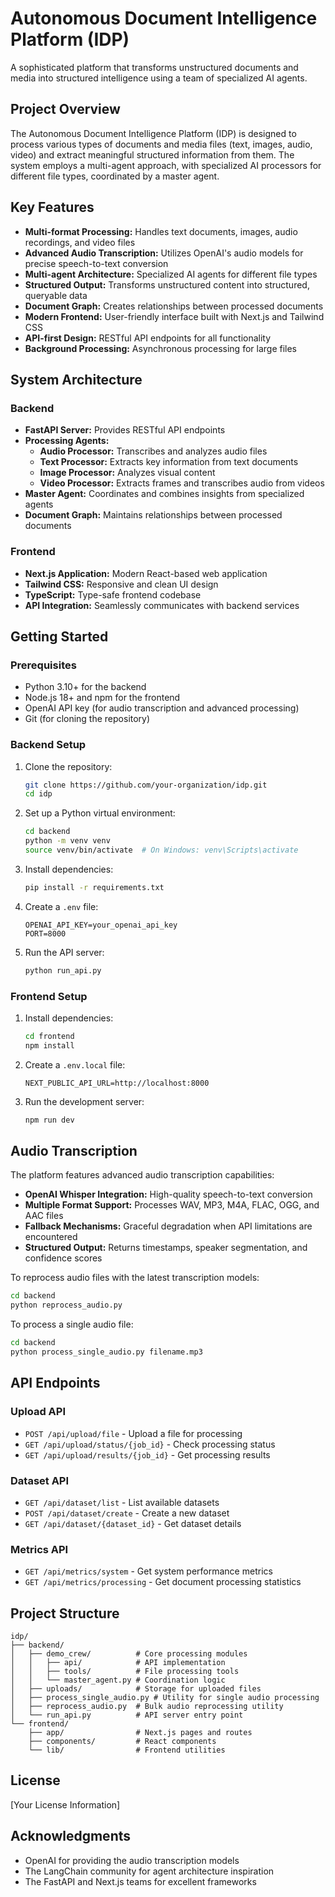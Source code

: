 # Autonomous Document Intelligence Platform (IDP)

A sophisticated platform that transforms unstructured documents and media into structured intelligence using a team of specialized AI agents.

## Project Overview

The Autonomous Document Intelligence Platform (IDP) is designed to process various types of documents and media files (text, images, audio, video) and extract meaningful structured information from them. The system employs a multi-agent approach, with specialized AI processors for different file types, coordinated by a master agent.

## Key Features

- **Multi-format Processing:** Handles text documents, images, audio recordings, and video files
- **Advanced Audio Transcription:** Utilizes OpenAI's audio models for precise speech-to-text conversion
- **Multi-agent Architecture:** Specialized AI agents for different file types
- **Structured Output:** Transforms unstructured content into structured, queryable data
- **Document Graph:** Creates relationships between processed documents
- **Modern Frontend:** User-friendly interface built with Next.js and Tailwind CSS
- **API-first Design:** RESTful API endpoints for all functionality
- **Background Processing:** Asynchronous processing for large files

## System Architecture

### Backend

- **FastAPI Server:** Provides RESTful API endpoints
- **Processing Agents:**
  - **Audio Processor:** Transcribes and analyzes audio files
  - **Text Processor:** Extracts key information from text documents
  - **Image Processor:** Analyzes visual content
  - **Video Processor:** Extracts frames and transcribes audio from videos
- **Master Agent:** Coordinates and combines insights from specialized agents
- **Document Graph:** Maintains relationships between processed documents

### Frontend

- **Next.js Application:** Modern React-based web application
- **Tailwind CSS:** Responsive and clean UI design
- **TypeScript:** Type-safe frontend codebase
- **API Integration:** Seamlessly communicates with backend services

## Getting Started

### Prerequisites

- Python 3.10+ for the backend
- Node.js 18+ and npm for the frontend
- OpenAI API key (for audio transcription and advanced processing)
- Git (for cloning the repository)

### Backend Setup

1. Clone the repository:
   ```bash
   git clone https://github.com/your-organization/idp.git
   cd idp
   ```

2. Set up a Python virtual environment:
   ```bash
   cd backend
   python -m venv venv
   source venv/bin/activate  # On Windows: venv\Scripts\activate
   ```

3. Install dependencies:
   ```bash
   pip install -r requirements.txt
   ```

4. Create a `.env` file:
   ```
   OPENAI_API_KEY=your_openai_api_key
   PORT=8000
   ```

5. Run the API server:
   ```bash
   python run_api.py
   ```

### Frontend Setup

1. Install dependencies:
   ```bash
   cd frontend
   npm install
   ```

2. Create a `.env.local` file:
   ```
   NEXT_PUBLIC_API_URL=http://localhost:8000
   ```

3. Run the development server:
   ```bash
   npm run dev
   ```

## Audio Transcription

The platform features advanced audio transcription capabilities:

- **OpenAI Whisper Integration:** High-quality speech-to-text conversion
- **Multiple Format Support:** Processes WAV, MP3, M4A, FLAC, OGG, and AAC files
- **Fallback Mechanisms:** Graceful degradation when API limitations are encountered
- **Structured Output:** Returns timestamps, speaker segmentation, and confidence scores

To reprocess audio files with the latest transcription models:

```bash
cd backend
python reprocess_audio.py
```

To process a single audio file:

```bash
cd backend
python process_single_audio.py filename.mp3
```

## API Endpoints

### Upload API

- `POST /api/upload/file` - Upload a file for processing
- `GET /api/upload/status/{job_id}` - Check processing status
- `GET /api/upload/results/{job_id}` - Get processing results

### Dataset API

- `GET /api/dataset/list` - List available datasets
- `POST /api/dataset/create` - Create a new dataset
- `GET /api/dataset/{dataset_id}` - Get dataset details

### Metrics API

- `GET /api/metrics/system` - Get system performance metrics
- `GET /api/metrics/processing` - Get document processing statistics

## Project Structure

```
idp/
├── backend/
│   ├── demo_crew/          # Core processing modules
│   │   ├── api/            # API implementation
│   │   ├── tools/          # File processing tools
│   │   └── master_agent.py # Coordination logic
│   ├── uploads/            # Storage for uploaded files
│   ├── process_single_audio.py # Utility for single audio processing
│   ├── reprocess_audio.py  # Bulk audio reprocessing utility
│   └── run_api.py          # API server entry point
└── frontend/
    ├── app/                # Next.js pages and routes
    ├── components/         # React components
    └── lib/                # Frontend utilities
```

## License

[Your License Information]

## Acknowledgments

- OpenAI for providing the audio transcription models
- The LangChain community for agent architecture inspiration
- The FastAPI and Next.js teams for excellent frameworks
